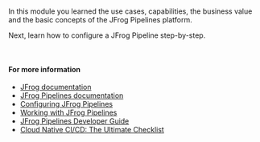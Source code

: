 
<br/>

In this module you learned the use cases, capabilities, the business value and the basic concepts of the JFrog Pipelines platform.

Next, learn how to configure a JFrog Pipeline step-by-step.

<br/>

#### For more information

* [JFrog documentation](https://jfrog.com)
* [JFrog Pipelines documentation](https://www.jfrog.com/confluence/display/JFROG/JFrog+Pipelines)
* [Configuring JFrog Pipelines](https://www.jfrog.com/confluence/display/JFROG/Configuring+Pipelines)
* [Working with JFrog Pipelines](https://www.jfrog.com/confluence/display/JFROG/Working+with+Pipelines)
* [JFrog Pipelines Developer Guide](https://www.jfrog.com/confluence/display/JFROG/Pipelines+Developer+Guide)
* [Cloud Native CI/CD: The Ultimate Checklist](https://jfrog.com/blog/cloud-native-ci-cd-the-ultimate-checklist/)


<br/>
